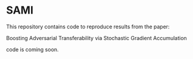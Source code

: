 # SAMI
This repository contains code to reproduce results from the paper:

Boosting Adversarial Transferability via Stochastic Gradient Accumulation

code is coming soon.
